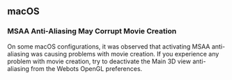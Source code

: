 ## macOS

### MSAA Anti-Aliasing May Corrupt Movie Creation

On some macOS configurations, it was observed that activating MSAA anti-aliasing was causing problems with movie creation.
If you experience any problem with movie creation, try to deactivate the Main 3D view anti-aliasing from the Webots OpenGL preferences.
